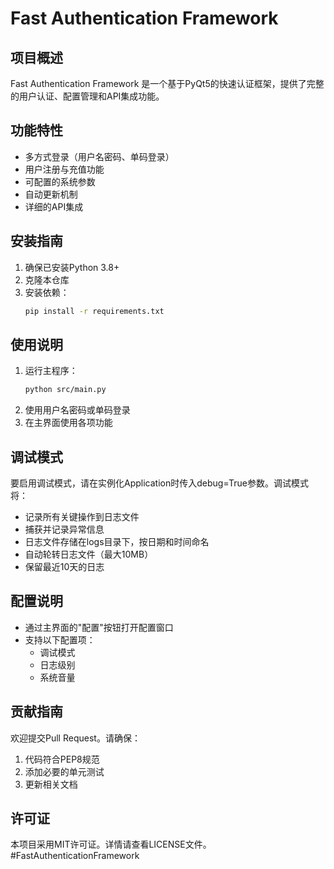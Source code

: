 # Fast Authentication Framework

## 项目概述
Fast Authentication Framework 是一个基于PyQt5的快速认证框架，提供了完整的用户认证、配置管理和API集成功能。

## 功能特性
- 多方式登录（用户名密码、单码登录）
- 用户注册与充值功能
- 可配置的系统参数
- 自动更新机制
- 详细的API集成

## 安装指南
1. 确保已安装Python 3.8+
2. 克隆本仓库
3. 安装依赖：
   ```bash
   pip install -r requirements.txt
   ```

## 使用说明
1. 运行主程序：
    ```bash
    python src/main.py
    ```
2. 使用用户名密码或单码登录
3. 在主界面使用各项功能

## 调试模式
要启用调试模式，请在实例化Application时传入debug=True参数。调试模式将：
- 记录所有关键操作到日志文件
- 捕获并记录异常信息
- 日志文件存储在logs目录下，按日期和时间命名
- 自动轮转日志文件（最大10MB）
- 保留最近10天的日志

## 配置说明
- 通过主界面的"配置"按钮打开配置窗口
- 支持以下配置项：
  - 调试模式
  - 日志级别
  - 系统音量

## 贡献指南
欢迎提交Pull Request。请确保：
1. 代码符合PEP8规范
2. 添加必要的单元测试
3. 更新相关文档

## 许可证
本项目采用MIT许可证。详情请查看LICENSE文件。#FastAuthenticationFramework
